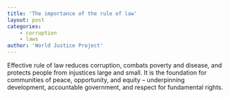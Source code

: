 ```yaml
---
title: 'The importance of the rule of law'
layout: post
categories:
    - corruption
    - laws
author: 'World Justice Project'
---
```


Effective rule of law reduces corruption, combats poverty and disease, and protects people from injustices large and small. It is the foundation for communities of peace, opportunity, and equity – underpinning development, accountable government, and respect for fundamental rights.